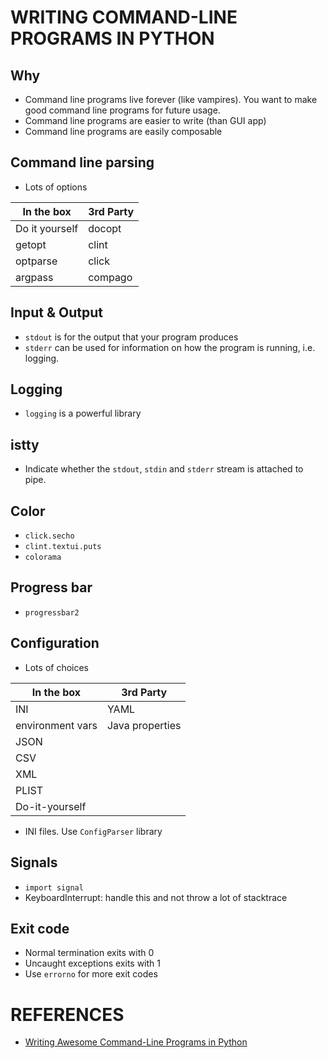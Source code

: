 # WRITING COMMAND-LINE PROGRAMS IN PYTHON
## Why
* Command line programs live forever (like vampires). You want to make good command line programs for future usage.
* Command line programs are easier to write (than GUI app)
* Command line programs are easily composable

## Command line parsing
* Lots of options

| In the box     | 3rd Party |
| -----------    | --------- |
| Do it yourself | docopt    |
| getopt         | clint     |
| optparse       | click     |
| argpass        | compago   |

## Input & Output
* `stdout` is for the output that your program produces
* `stderr` can be used for information on how the program is running, i.e. logging.

## Logging
* `logging` is a powerful library

## istty
* Indicate whether the `stdout`, `stdin` and `stderr` stream is attached to pipe.

## Color
* `click.secho`
* `clint.textui.puts`
* `colorama`

## Progress bar
* `progressbar2`

## Configuration
* Lots of choices

| In the box       | 3rd Party       |
| -----------      | ---------       |
| INI              | YAML            |
| environment vars | Java properties |
| JSON             |                 |
| CSV              |                 |
| XML              |                 |
| PLIST            |                 |
| Do-it-yourself   |                 |

* INI files. Use `ConfigParser` library

## Signals
* `import signal`
* KeyboardInterrupt: handle this and not throw a lot of stacktrace

## Exit code
* Normal termination exits with 0
* Uncaught exceptions exits with 1
* Use `errorno` for more exit codes




# REFERENCES
* [Writing Awesome Command-Line Programs in Python][writing_awesome_cli]



[click]: http://click.pocoo.org/4/
[docopt]: http://docopt.org/
[writing_awesome_cli]: https://www.youtube.com/watch?v=gR73nLbbgqY
